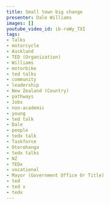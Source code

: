 ```yaml
---
title: Small town big change
presenter: Dale Williams
images: []
youtube_video_id: ib-raWy_TXI
tags:
- Talks
- motorcycle
- Auckland
- TED (Organization)
- Williams
- motorbike
- ted talks
- community
- leadership
- New Zealand (Country)
- pathways
- Jobs
- non-academic
- young
- ted talk
- Dale
- people
- tedx talk
- Taskforce
- Otorohanga
- tedx talks
- NZ
- TEDx
- vocational
- Mayor (Government Office Or Title)
- ted
- ted x
- tedx
---
```

